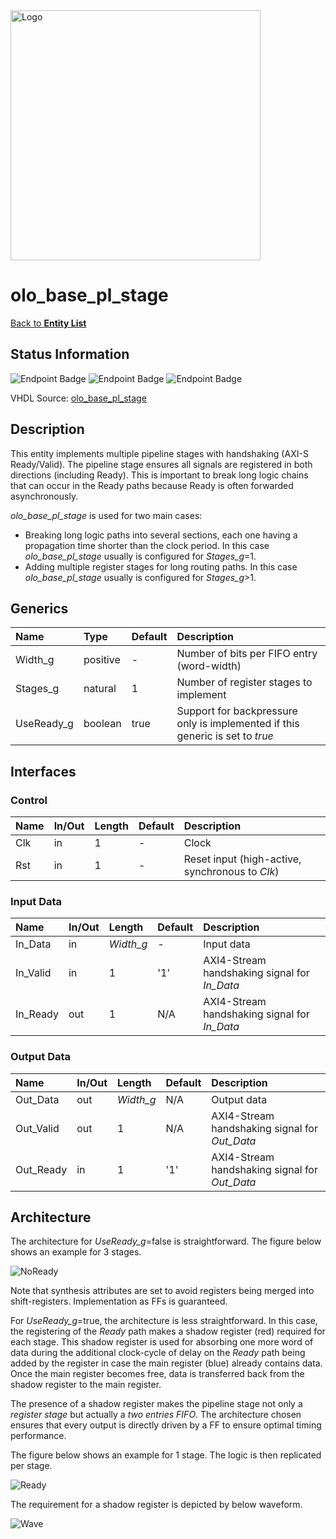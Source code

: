 <img src="../Logo.png" alt="Logo" width="400">

# olo_base_pl_stage

[Back to **Entity List**](../EntityList.md)

## Status Information

![Endpoint Badge](https://img.shields.io/endpoint?url=https://storage.googleapis.com/open-logic-badges/coverage/olo_base_pl_stage.json?cacheSeconds=0)
![Endpoint Badge](https://img.shields.io/endpoint?url=https://storage.googleapis.com/open-logic-badges/branches/olo_base_pl_stage.json?cacheSeconds=0)
![Endpoint Badge](https://img.shields.io/endpoint?url=https://storage.googleapis.com/open-logic-badges/issues/olo_base_pl_stage.json?cacheSeconds=0)

VHDL Source: [olo_base_pl_stage](../../src/base/vhdl/olo_base_pl_stage.vhd)

## Description

This entity implements multiple pipeline stages with handshaking (AXI-S Ready/Valid). The pipeline stage ensures all
signals are registered in both directions (including Ready). This is important to break long logic chains that can occur
in the Ready  paths because Ready is often forwarded asynchronously.

_olo_base_pl_stage_ is used for two main cases:

- Breaking long logic paths into several sections, each one having a propagation time shorter than the clock period.
  In this case _olo_base_pl_stage_ usually is configured for _Stages_g_=1.
- Adding multiple register stages for long routing paths. In this case _olo_base_pl_stage_ usually is configured for
  _Stages_g_>1.

## Generics

| Name       | Type     | Default | Description                                                  |
| :--------- | :------- | ------- | :----------------------------------------------------------- |
| Width_g    | positive | -       | Number of bits per FIFO entry (word-width)                   |
| Stages_g   | natural  | 1       | Number of register stages to implement                       |
| UseReady_g | boolean  | true    | Support for backpressure only is implemented if this generic is set to _true_ |

## Interfaces

### Control

| Name | In/Out | Length | Default | Description                                     |
| :--- | :----- | :----- | ------- | :---------------------------------------------- |
| Clk  | in     | 1      | -       | Clock                                           |
| Rst  | in     | 1      | -       | Reset input (high-active, synchronous to _Clk_) |

### Input Data

| Name     | In/Out | Length    | Default | Description                                  |
| :------- | :----- | :-------- | ------- | :------------------------------------------- |
| In_Data  | in     | _Width_g_ | -       | Input data                                   |
| In_Valid | in     | 1         | '1'     | AXI4-Stream handshaking signal for _In_Data_ |
| In_Ready | out    | 1         | N/A     | AXI4-Stream handshaking signal for _In_Data_ |

### Output Data

| Name      | In/Out | Length    | Default | Description                                   |
| :-------- | :----- | :-------- | ------- | :-------------------------------------------- |
| Out_Data  | out    | _Width_g_ | N/A     | Output data                                   |
| Out_Valid | out    | 1         | N/A     | AXI4-Stream handshaking signal for _Out_Data_ |
| Out_Ready | in     | 1         | '1'     | AXI4-Stream handshaking signal for _Out_Data_ |

## Architecture

The architecture for _UseReady_g_=false is straightforward. The figure below shows an example for 3 stages.

![NoReady](./misc/olo_base_pl_stage_noready.png)

Note that synthesis attributes are set to avoid registers being merged into shift-registers. Implementation as FFs is
guaranteed.

For _UseReady_g_=true, the architecture is less straightforward. In this case, the registering of the _Ready_ path
makes a shadow register (red) required for each stage. This shadow register is used for absorbing one more word of data
during the additional clock-cycle of delay on the _Ready_ path being added by the register in case the main register
(blue) already contains data. Once the main register becomes free, data is transferred back from the shadow register to
the main register.

The presence of a shadow register makes the pipeline stage not only a _register stage_ but actually a
_two entries FIFO_. The architecture chosen ensures that every output is directly driven by a FF to ensure optimal
timing performance.

The figure below shows an example for 1 stage. The logic is then replicated per stage.

![Ready](./misc/olo_base_pl_stage_ready.png)

The requirement for a shadow register is depicted by below waveform.

![Wave](./misc/olo_base_pl_stage.png)
